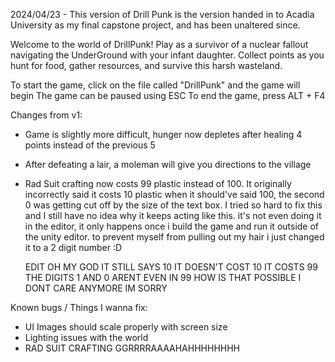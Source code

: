 2024/04/23 - This version of Drill Punk is the version handed in to Acadia University
as my final capstone project, and has been unaltered since.


Welcome to the world of DrillPunk! Play as a survivor of a nuclear fallout
navigating the UnderGround with your infant daughter. Collect points as
you hunt for food, gather resources, and survive this harsh wasteland.

To start the game, click on the file called "DrillPunk" and the game will begin
The game can be paused using ESC
To end the game, press ALT + F4

Changes from v1:

- Game is slightly more difficult, hunger now depletes after healing 4 points
  instead of the previous 5
- After defeating a lair, a moleman will give you directions to the village
- Rad Suit crafting now costs 99 plastic instead of 100. It originally 
  incorrectly said it costs 10 plastic when it should've said 100, the second 0
  was getting cut off by the size of the text box. I tried so hard to fix this 
  and I still have no idea why it keeps acting like this. it's not even doing 
  it in the editor, it only happens once i build the game and run it outside of 
  the unity editor. to prevent myself from pulling out my hair i just changed 
  it to a 2 digit number :D

  EDIT OH MY GOD IT STILL SAYS 10 IT DOESN'T COST 10 IT COSTS 99 THE DIGITS 1 
  AND 0 ARENT EVEN IN 99 HOW IS THAT POSSIBLE I DONT CARE ANYMORE IM SORRY

Known bugs / Things I wanna fix:

- UI Images should scale properly with screen size
- Lighting issues with the world
- RAD SUIT CRAFTING GGRRRRAAAAHAHHHHHHHH
